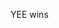 <!---
![GitHub stats](https://github-readme-stats.vercel.app/api?username=shakerrrr&show_icons=true&theme=default&count_private=true)
![Top Langs](https://github-readme-stats.vercel.app/api/top-langs/?username=shakerrrr&layout=compact&langs_count=6)
--->
YEE wins
